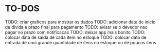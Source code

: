 # TO-DOS

TODO: criar graficos para mostrar os dados
TODO: adicionar data de inicio de divida e prazo final para pagamento
TODO: avisar se o devedor nao pagar no prazo com notificacao
TODO: deixar app mais bonito
TODO: colocar data de saida de cada item no estoque
TODO: colocar data de entrada de uma grande quantidade de itens no estoque ou de poucos itens

